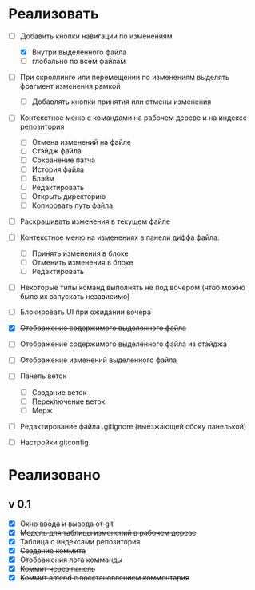 # Реализовать

* [ ] Добавить кнопки навигации по изменениям
  - [x] Внутри выделенного файла
  - [ ] глобально по всем файлам
* [ ] При скроллинге или перемещении по изменениям выделять фрагмент изменения рамкой
  * [ ] Добавлять кнопки принятия или отмены изменения
* [ ] Контекстное меню с командами на рабочем дереве и на индексе репозитория
  * [ ] Отмена изменений на файле
  * [ ] Стэйдж файла
  * [ ] Сохранение патча
  * [ ] История файла
  * [ ] Блэйм
  * [ ] Редактировать
  * [ ] Открыть директорию
  * [ ] Копировать путь файла
* [ ] Раскрашивать изменения в текущем файле
* [ ] Контекстное меню на изменениях в панели диффа файла:
  * [ ] Принять изменения в блоке
  * [ ] Отменить изменения в блоке
  * [ ] Редактировать
* [ ] Некоторые типы команд выполнять не под вочером (чтоб можно было их запускать независимо)
* [ ] Блокировать UI при ожидании вочера
* [x] ~~Отображение содержимого выделенного файла~~
* [ ] Отображение содержимого выделенного файла из стэйджа
* [ ] Отображение изменений выделенного файла
* [ ] Панель веток
  * [ ] Создание веток
  * [ ] Переключение веток
  * [ ] Мерж
* [ ] Редактирование файла .gitignore (выезжающей сбоку панелькой)
* [ ] Настройки gitconfig



# Реализовано

## v 0.1

- [x] ~~Окно ввода и вывода от git~~
- [x] ~~Модель для таблицы изменений в рабочем дереве~~
- [x] Таблица с индексами репозитория
- [x] ~~Создание коммита~~
- [x] ~~Отображения лога комманды~~
- [x] ~~Коммит через панель~~
- [x] ~~Коммит amend c восстановлением комментария~~